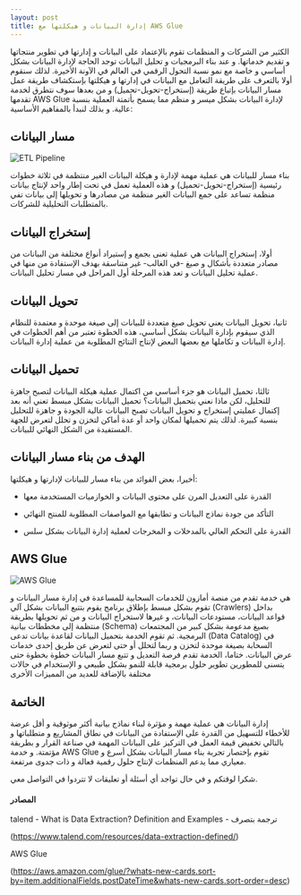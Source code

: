 ```yaml
---
layout: post
title: إدارة البيانات و هيكلتها مع AWS Glue
---
```


الكثير من الشركات و المنظمات تقوم بالإعتماد على البيانات و إدارتها في تطوير منتجاتها و تقديم خدماتها. و عند بناء البرمجيات و تحليل البيانات توجد الحاجة لإدارة البيانات بشكل أساسي و خاصة مع نمو نسبة التحول الرقمي في العالم في الآونة الأخيرة. لذلك سنقوم أولا بالتعرف على طريقة التعامل مع البيانات في إدارتها و هيكلتها بإستكشاف طريقة عمل مسار البيانات بإتباع طريقة (إستخراج-تحويل-تحميل) و من بعدها سوف نتطرق لخدمة تقدمها AWS Glue لإدارة البيانات بشكل ميسر و منظم مما يسمح بأتمتة العملية بنسبة عالية. و بذلك لنبدأ بالمفاهيم الأساسية:


## مسار البيانات
![ETL Pipeline](https://panoply.io/uploads/etl-1.png "https://panoply.io/uploads/etl-1.png")

بناء مسار للبيانات هي عملية مهمة لإدارة و هيكلة البيانات الغير منتظمة في ثلاثة خطوات رئيسية (إستخراج-تحويل-تحميل) و هذه العملية تعمل في تحت إطار واحد لإنتاج بيانات منظمة تساعد على جمع البيانات الغير منظمة من مصادرها و تحويلها إلى بيانات تفي بالمتطلبات التحليلية للشركات.

## إستخراج البيانات

أولا، إستخراج البيانات هي عملية تعنى بجمع و إستيراد أنواع مختلفة من البيانات من مصادر متعددة بأشكال و صيغ -في الغالب- غير متناسقة بهدف الإستفادة من منها في عملية تحليل البيانات و تعد هذه المرحلة أول المراحل في مسار تحليل البيانات.

## تحويل البيانات

ثانيا، تحويل البيانات يعني تحويل صيغ متعددة للبيانات إلى صيغة موحدة و معتمدة للنظام الذي سيقوم بإدارة البيانات بشكل أساسي، هذه الخطوة تعتبر من أهم الخطوات في إدارة البيانات و تكاملها مع بعضها البعض لإنتاج النتائج المطلوبة من عملية إدارة البيانات.


## تحميل البيانات

ثالثا، تحميل البيانات هو جزء أساسي من اكتمال عملية هيكلة البيانات لتصبح جاهزة للتحليل، لكن ماذا نعني بتحميل البيانات؟ تحميل البيانات بشكل مبسط تعني أنه بعد إكتمال عمليتي إستخراج و تحويل البيانات تصبح البيانات عالية الجودة و جاهزة للتحليل بنسبة كبيرة. لذلك يتم تحميلها لمكان واحد أو عدة أماكن لتخزن و تحلل لتعرض للجهة المستفيدة من الشكل النهائي للبيانات.


## الهدف من بناء مسار البيانات

أخيرا، بعض الفوائد من بناء مسار للبيانات لإدارتها و هيكلتها:

- القدرة على التعديل المرن على محتوى البيانات و الخوازميات المستخدمة معها

- التأكد من جودة نماذج البيانات و تطابقها مع المواصفات المطلوبة للمنتج النهائي

- القدرة على التحكم العالي بالمدخلات و المخرجات لعملية إدارة البيانات بشكل سلس


## AWS Glue
![AWS Glue](https://img.stackshare.io/service/8906/AWS-Glue_4x.png "https://img.stackshare.io/service/8906/AWS-Glue_4x.png")

هي خدمة تقدم من منصة أمازون للخدمات السحابية للمساعدة في إدارة مسار البيانات و تقوم بشكل مبسط بإطلاق برنامج يقوم  بتتبع البيانات بشكل آلي (Crawlers) بداخل قواعد البيانات، مستودعات البيانات، و غيرها لاستخراج البيانات و من ثم تحويلها بطريقة منتظمة إلى مخططات بيانية (Schema) بصيغ مدعومة بشكل كبير من المجتمعات البرمجية. ثم تقوم الخدمة بتحميل البيانات لقاعدة بيانات تدعى (Data Catalog) في السحابة بصيغة موحدة لتخزن و ربما لتحلل أو حتى لتعرض عن طريق إحدى خدمات عرض البيانات. ختاما، الخدمة تقدم فرصة التعديل و تتبع مسار البيانات خطوة بخطوة حتى يتسنى للمطورين تطوير حلول برمجية قابلة للنمو بشكل طبيعي و الإستخدام في حالات مختلفة بالإضافة للعديد من المميزات الأخرى

## الخاتمة

إدارة البيانات هي عملية مهمة و مؤثرة لبناء نماذج بيانية أكثر موثوقية و أقل عرضة للأخطاء للتسهيل من القدرة على الإستفادة من البيانات في نطاق المشاريع و متطلباتها و بالتالي تخفيض قيمة العمل في التركيز على البيانات المهمة في صناعة القرار و بطريقة مؤتمتة. و خدمة AWS Glue تقوم بإختصار تجربة بناء مسار البيانات بشكل أسرع و معياري مما يدعم المنظمات لإنتاج حلول رقمية فعالة و ذات جدوى مرتفعة.


شكرا لوقتكم و في حال تواجد أي أسئلة أو تعليقات لا تتردوا في التواصل معي.

#### المصادر

talend - What is Data Extraction? Definition and Examples - ترجمة بتصرف

(<https://www.talend.com/resources/data-extraction-defined/>)

AWS Glue

(<https://aws.amazon.com/glue/?whats-new-cards.sort-by=item.additionalFields.postDateTime&whats-new-cards.sort-order=desc>)